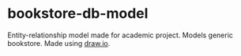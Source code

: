 # bookstore-db-model

Entity-relationship model made for academic project.
Models generic bookstore.
Made using [draw.io](https://www.draw.io/).

